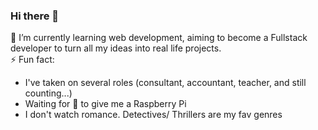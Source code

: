### Hi there 👋
🌱 I’m currently learning web development, aiming to become a Fullstack developer to turn all my ideas into real life projects.<br>
⚡ Fun fact: 
- I've taken on several roles (consultant, accountant, teacher, and still counting...)
- Waiting for :santa: to give me a Raspberry Pi
- I don't watch romance. Detectives/ Thrillers are my fav genres
<!--
**liti-dev/liti-dev** is a ✨ _special_ ✨ repository because its `README.md` (this file) appears on your GitHub profile.

Here are some ideas to get you started:

- 🔭 I’m currently working on ...
- 🌱 I’m currently learning ...
- 👯 I’m looking to collaborate on ...
- 🤔 I’m looking for help with ...
- 💬 Ask me about ...
- 📫 How to reach me: ...
- 😄 Pronouns: ...
- ⚡ Fun fact: ...
-->
